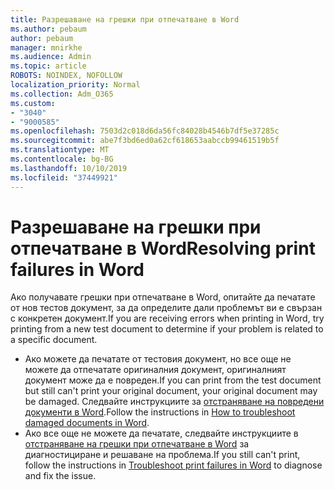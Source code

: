 ```yaml
---
title: Разрешаване на грешки при отпечатване в Word
ms.author: pebaum
author: pebaum
manager: mnirkhe
ms.audience: Admin
ms.topic: article
ROBOTS: NOINDEX, NOFOLLOW
localization_priority: Normal
ms.collection: Adm_O365
ms.custom:
- "3040"
- "9000585"
ms.openlocfilehash: 7503d2c018d6da56fc84028b4546b7df5e37285c
ms.sourcegitcommit: abe7f3bd6ed0a62cf618653aabccb99461519b5f
ms.translationtype: MT
ms.contentlocale: bg-BG
ms.lasthandoff: 10/10/2019
ms.locfileid: "37449921"
---
```

# <a name="resolving-print-failures-in-word"></a><span data-ttu-id="81721-102">Разрешаване на грешки при отпечатване в Word</span><span class="sxs-lookup"><span data-stu-id="81721-102">Resolving print failures in Word</span></span>

<span data-ttu-id="81721-103">Ако получавате грешки при отпечатване в Word, опитайте да печатате от нов тестов документ, за да определите дали проблемът ви е свързан с конкретен документ.</span><span class="sxs-lookup"><span data-stu-id="81721-103">If you are receiving errors when printing in Word, try printing from a new test document to determine if your problem is related to a specific document.</span></span>

- <span data-ttu-id="81721-104">Ако можете да печатате от тестовия документ, но все още не можете да отпечатате оригиналния документ, оригиналният документ може да е повреден.</span><span class="sxs-lookup"><span data-stu-id="81721-104">If you can print from the test document but still can't print your original document, your original document may be damaged.</span></span> <span data-ttu-id="81721-105">Следвайте инструкциите за [отстраняване на повредени документи в Word](https://docs.microsoft.com/office/troubleshoot/word/damaged-documents-in-word#update-microsoft-office-and-windows).</span><span class="sxs-lookup"><span data-stu-id="81721-105">Follow the instructions in [How to troubleshoot damaged documents in Word](https://docs.microsoft.com/office/troubleshoot/word/damaged-documents-in-word#update-microsoft-office-and-windows).</span></span>
- <span data-ttu-id="81721-106">Ако все още не можете да печатате, следвайте инструкциите в [отстраняване на грешки при отпечатване в Word](https://docs.microsoft.com/office/troubleshoot/word/print-failures-in-word) за диагностициране и решаване на проблема.</span><span class="sxs-lookup"><span data-stu-id="81721-106">If you still can't print, follow the instructions in [Troubleshoot print failures in Word](https://docs.microsoft.com/office/troubleshoot/word/print-failures-in-word) to diagnose and fix the issue.</span></span>